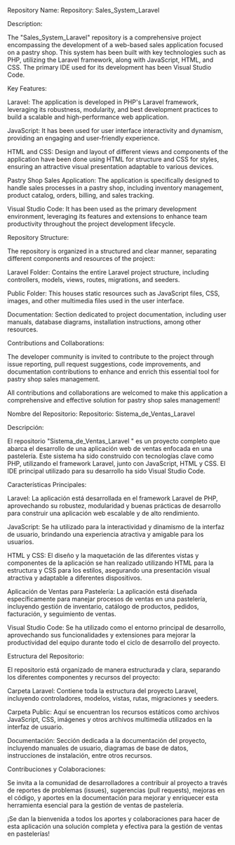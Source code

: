 Repository Name: Repository: Sales_System_Laravel

Description:

The "Sales_System_Laravel" repository is a comprehensive project encompassing the development of a web-based sales application focused on a pastry shop. This system has been built with key technologies such as PHP, utilizing the Laravel framework, along with JavaScript, HTML, and CSS. The primary IDE used for its development has been Visual Studio Code.

Key Features:

Laravel: The application is developed in PHP's Laravel framework, leveraging its robustness, modularity, and best development practices to build a scalable and high-performance web application.

JavaScript: It has been used for user interface interactivity and dynamism, providing an engaging and user-friendly experience.

HTML and CSS: Design and layout of different views and components of the application have been done using HTML for structure and CSS for styles, ensuring an attractive visual presentation adaptable to various devices.

Pastry Shop Sales Application: The application is specifically designed to handle sales processes in a pastry shop, including inventory management, product catalog, orders, billing, and sales tracking.

Visual Studio Code: It has been used as the primary development environment, leveraging its features and extensions to enhance team productivity throughout the project development lifecycle.

Repository Structure:

The repository is organized in a structured and clear manner, separating different components and resources of the project:

Laravel Folder: Contains the entire Laravel project structure, including controllers, models, views, routes, migrations, and seeders.

Public Folder: This houses static resources such as JavaScript files, CSS, images, and other multimedia files used in the user interface.

Documentation: Section dedicated to project documentation, including user manuals, database diagrams, installation instructions, among other resources.

Contributions and Collaborations:

The developer community is invited to contribute to the project through issue reporting, pull request suggestions, code improvements, and documentation contributions to enhance and enrich this essential tool for pastry shop sales management.

All contributions and collaborations are welcomed to make this application a comprehensive and effective solution for pastry shop sales management!




Nombre del Repositorio:
Repositorio: Sistema_de_Ventas_Laravel

Descripción:

El repositorio "Sistema_de_Ventas_Laravel
" es un proyecto completo que abarca el desarrollo de una aplicación web de ventas enfocada en una pastelería. Este sistema ha sido construido con tecnologías clave como PHP, utilizando el framework Laravel, junto con JavaScript, HTML y CSS. El IDE principal utilizado para su desarrollo ha sido Visual Studio Code.

Características Principales:

Laravel: La aplicación está desarrollada en el framework Laravel de PHP, aprovechando su robustez, modularidad y buenas prácticas de desarrollo para construir una aplicación web escalable y de alto rendimiento.

JavaScript: Se ha utilizado para la interactividad y dinamismo de la interfaz de usuario, brindando una experiencia atractiva y amigable para los usuarios.

HTML y CSS: El diseño y la maquetación de las diferentes vistas y componentes de la aplicación se han realizado utilizando HTML para la estructura y CSS para los estilos, asegurando una presentación visual atractiva y adaptable a diferentes dispositivos.

Aplicación de Ventas para Pastelería: La aplicación está diseñada específicamente para manejar procesos de ventas en una pastelería, incluyendo gestión de inventario, catálogo de productos, pedidos, facturación, y seguimiento de ventas.

Visual Studio Code: Se ha utilizado como el entorno principal de desarrollo, aprovechando sus funcionalidades y extensiones para mejorar la productividad del equipo durante todo el ciclo de desarrollo del proyecto.

Estructura del Repositorio:

El repositorio está organizado de manera estructurada y clara, separando los diferentes componentes y recursos del proyecto:

Carpeta Laravel: Contiene toda la estructura del proyecto Laravel, incluyendo controladores, modelos, vistas, rutas, migraciones y seeders.

Carpeta Public: Aquí se encuentran los recursos estáticos como archivos JavaScript, CSS, imágenes y otros archivos multimedia utilizados en la interfaz de usuario.

Documentación: Sección dedicada a la documentación del proyecto, incluyendo manuales de usuario, diagramas de base de datos, instrucciones de instalación, entre otros recursos.

Contribuciones y Colaboraciones:

Se invita a la comunidad de desarrolladores a contribuir al proyecto a través de reportes de problemas (issues), sugerencias (pull requests), mejoras en el código, y aportes en la documentación para mejorar y enriquecer esta herramienta esencial para la gestión de ventas de pastelería.

¡Se dan la bienvenida a todos los aportes y colaboraciones para hacer de esta aplicación una solución completa y efectiva para la gestión de ventas en pastelerías!
